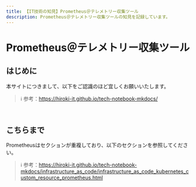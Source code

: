 ```yaml
---
title: 【IT技術の知見】Prometheus＠テレメトリー収集ツール
description: Prometheus＠テレメトリー収集ツールの知見を記録しています。
---
```


# Prometheus＠テレメトリー収集ツール

## はじめに

本サイトにつきまして、以下をご認識のほど宜しくお願いいたします。



> ℹ️ 参考：https://hiroki-it.github.io/tech-notebook-mkdocs/

<br>

## こちらまで

Prometheusはセクションが重複しており、以下のセクションを参照してください。



> ℹ️ 参考：https://hiroki-it.github.io/tech-notebook-mkdocs/infrastructure_as_code/infrastructure_as_code_kubernetes_custom_resource_prometheus.html

<br>

